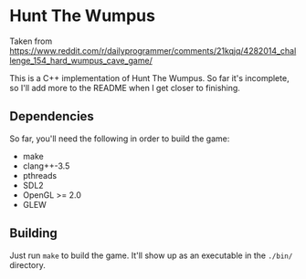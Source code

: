 # Hunt The Wumpus

Taken from https://www.reddit.com/r/dailyprogrammer/comments/21kqjq/4282014_challenge_154_hard_wumpus_cave_game/

This is a C++ implementation of Hunt The Wumpus.
So far it's incomplete, so I'll add more to the
README when I get closer to finishing.

## Dependencies

So far, you'll need the following in order to build
the game:

  * make
  * clang++-3.5
  * pthreads
  * SDL2
  * OpenGL >= 2.0
  * GLEW

## Building

Just run `make` to build the game. It'll show up as
an executable in the `./bin/` directory.